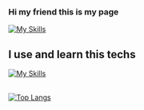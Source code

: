 ### Hi my friend this is my page 
 [![My Skills](https://skillicons.dev/icons?i=github&theme=light)](https://skillicons.dev)

## I use and learn this techs <br>
[![My Skills](https://skillicons.dev/icons?i=html,css,javascript,cpp,cs&theme=light)](https://skillicons.dev)<br><br>

 [![Top Langs](https://github-readme-stats.vercel.app/api/top-langs/?username=harunmyesilyurt&layout=compact&theme=midnight-purple)](https://github.com/harunmyesilyurt/github-readme-stats)

